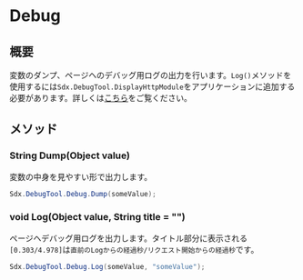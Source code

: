# Debug

## 概要

変数のダンプ、ページヘのデバッグ用ログの出力を行います。`Log()`メソッドを使用するには`Sdx.DebugTool.DisplayHttpModule`をアプリケーションに追加する必要があります。詳しくは[こちら](Sdx.DebugTool/DisplayHttpModule)をご覧ください。

## メソッド

### String Dump(Object value)

変数の中身を見やすい形で出力します。

```c#
Sdx.DebugTool.Debug.Dump(someValue);
```

### void Log(Object value, String title = "")

ページヘデバッグ用ログを出力します。タイトル部分に表示される`[0.303/4.978]`は`直前のLogからの経過秒/リクエスト開始からの経過秒`です。

```c#
Sdx.DebugTool.Debug.Log(someValue, "someValue");
```
